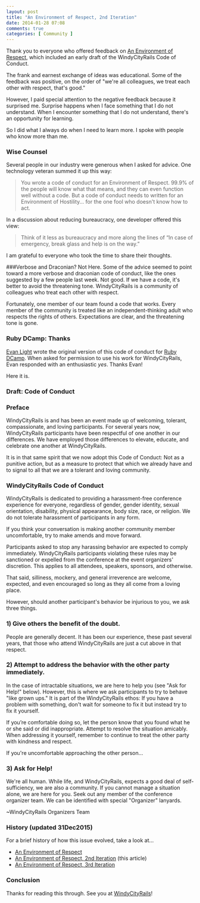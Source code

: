 ```yaml
---
layout: post
title: "An Environment of Respect, 2nd Iteration"
date: 2014-01-28 07:08
comments: true
categories: [ Community ]
---
```

Thank you to everyone who offered feedback on [An Environment of Respect](/blog/2014/01/21/an-environment-of-respect/), which included an early draft of the WindyCityRails Code of Conduct.

The frank and earnest exchange of ideas was educational. Some of the feedback was positive, on the order of "we're all colleagues, we treat each other with respect, that's good."

However, I paid special attention to the negative feedback because it surprised me. Surprise happens when I face something that I do not understand. When I encounter something that I do not understand, there's an opportunity for learning.

So I did what I always do when I need to learn more. I spoke with people who know more than me.

<!--more-->

### Wise Counsel
Several people in our industry were generous when I asked for advice. One technology veteran summed it up this way: 

>You wrote a code of conduct for an Environment of Respect. 99.9% of the people will know what that means, and they can even function well without a code. But a code of conduct needs to written for an Environment of Hostility... for the one fool who doesn't know how to act. 

In a discussion about reducing bureaucracy, one developer offered this view:

>Think of it less as bureaucracy and more along the lines of “In case of emergency, break glass and help is on the way.”


I am grateful to everyone who took the time to share their thoughts.

###Verbose and Draconian? Not Here.
Some of the advice seemed to point toward a more verbose and draconian code of conduct, like the ones suggested by a few people last week. Not good. If we have a code, it's better to avoid the threatening tone. WindyCityRails is a community of colleagues who treat each other with respect.

Fortunately, one member of our team found a code that works. Every member of the community is treated like an independent-thinking adult who respects the rights of others. Expectations are clear, and the threatening tone is gone.

### Ruby DCamp: Thanks
[Evan Light](http://twitter.com/elight) wrote the original version of this code of conduct for [Ruby DCamp](http://rubydcamp.org/). When asked for permission to use his work for WindyCityRails, Evan responded with an enthusiastic _yes_. Thanks Evan!

Here it is.

### Draft: Code of Conduct

### Preface
WindyCityRails is and has been an event made up of welcoming, tolerant, compassionate, and loving participants. For several years now, WindyCityRails participants have been respectful of one another in our differences. We have employed those differences to elevate, educate, and celebrate one another at WindyCityRails.

It is in that same spirit that we now adopt this Code of Conduct: Not as a punitive action, but as a measure to protect that which we already have and to signal to all that we are a tolerant and loving community.

### WindyCityRails Code of Conduct
WindyCityRails is dedicated to providing a harassment-free conference experience for everyone, regardless of gender, gender identity, sexual orientation, disability, physical appearance, body size, race, or religion. We do not tolerate harassment of participants in any form.

If you think your conversation is making another community member uncomfortable, try to make amends and move forward.

Participants asked to stop any harassing behavior are expected to comply immediately. WindyCityRails participants violating these rules may be sanctioned or expelled from the conference at the event organizers' discretion. This applies to all attendees, speakers, sponsors, and otherwise.

That said, silliness, mockery, and general irreverence are welcome, expected, and even encouraged so long as they all come from a loving place.

However, should another participant's behavior be injurious to you, we ask three things.

### 1) Give others the benefit of the doubt.
People are generally decent. It has been our experience, these past several years, that those who attend WindyCityRails are just a cut above in that respect.

### 2) Attempt to address the behavior with the other party immediately.
In the case of intractable situations, we are here to help you (see "Ask for Help!" below). However, this is where we ask participants to try to behave "like grown ups." It is part of the WindyCityRails ethos: If you have a problem with something, don't wait for someone to fix it but instead try to fix it yourself.

If you’re comfortable doing so, let the person know that you found what he or she said or did inappropriate. Attempt to resolve the situation amicably. When addressing it yourself, remember to continue to treat the other party with kindness and respect.

If you're uncomfortable approaching the other person…

### 3) Ask for Help!
We're all human. While life, and WindyCityRails, expects a good deal of self-sufficiency, we are also a community. If you cannot manage a situation alone, we are here for you. Seek out any member of the conference organizer team. We can be identified with special "Organizer" lanyards.

~WindyCityRails Organizers Team

### History (updated 31Dec2015)

For a brief history of how this issue evolved, take a look at...

* [An Environment of Respect](/blog/2014/01/21/an-environment-of-respect/)
* [An Environment of Respect, 2nd Iteration](/blog/2014/01/28/an-environment-of-respect-2nd-iteration/) (this article)
* [An Environment of Respect, 3rd Iteration](/blog/2014/05/28/an-environment-of-respect-3rd-iteration/) 


### Conclusion

Thanks for reading this through. See you at [WindyCityRails](http://windycityrails.org)!
